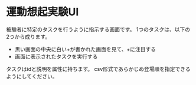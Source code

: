 # 運動想起実験UI
被験者に特定のタスクを行うように指示する画面です。
1つのタスクは、以下の2つから成ります。
- 黒い画面の中央に白い+が書かれた画面を見て、+に注目する
- 画面に表示されたタスクを実行する

タスクはidと説明を属性に持ちます。
csv形式であらかじめ登場順を指定できるようにしてください。